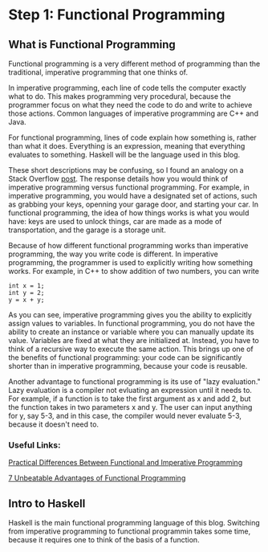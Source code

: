 # Step 1: Functional Programming

## What is Functional Programming
Functional programming is a very different method of programming than the traditional, imperative programming that one thinks of. 

In imperative programming, each line of code tells the computer exactly what to do. This makes programming very procedural, because the programmer focus on what they need the code to do and write to achieve those actions. Common languages of imperative programming are C++ and Java. 

For functional programming, lines of code explain how something is, rather than what it does. Everything is an expression, meaning that everything evaluates to something. Haskell will be the language used in this blog. 

These short descriptions may be confusing, so I found an analogy on a Stack Overflow [post](https://stackoverflow.com/questions/17826380/what-is-difference-between-functional-and-imperative-programming-languages). The response details how you would think of imperative programming versus functional programming. For example, in imperative programming, you would have a designated set of actions, such as grabbing your keys, openning your garage door, and starting your car. In functional programming, the idea of how things works is what you would have: keys are used to unlock things, car are made as a mode of transportation, and the garage is a storage unit. 

Because of how different functional programming works than imperative programming, the way you write code is different. In imperative programming, the programmer is used to explicitly writing how something works. For example, in C++ to show addition of two numbers, you can write
```
int x = 1;
int y = 2;
y = x + y;
```
As you can see, imperative programming gives you the ability to explicitly assign values to variables. In functional programming, you do not have the ability to create an instance or variable where you can manually update its value. Variables are fixed at what they are initialized at. Instead, you have to think of a recursive way to execute the same action. This brings up one of the benefits of functional programming: your code can be significantly shorter than in imperative programming, because your code is reusable. 

Another advantage to functional programming is its use of "lazy evaluation." Lazy evaluation is a compiler not evluating an expression until it needs to. For example, if a function is to take the first argument as x and add 2, but the function takes in two parameters x and y. The user can input anything for y, say 5-3, and in this case, the compiler would never evaluate 5-3, because it doesn't need to.
### Useful Links:
[Practical Differences Between Functional and Imperative Programming](https://sookocheff.com/post/fp/differences-between-imperative-and-functional/)

[7 Unbeatable Advantages of Functional Programming](https://medium.com/@devisha.singh/7-unbeatable-advantages-of-functional-programming-b5d1af1edbe1)

## Intro to Haskell
Haskell is the main functional programming language of this blog. Switching from imperative programming to functional programmin takes some time, because it requires one to think of the basis of a function. 

